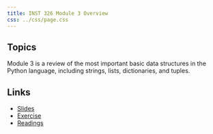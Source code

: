 ```yaml
---
title: INST 326 Module 3 Overview
css: ../css/page.css
---
```


## Topics

Module 3 is a review of the most important basic data structures in the Python language, including strings, lists, dictionaries, and tuples.

## Links

- [Slides](slides.html)
- [Exercise](exercise)
- [Readings](readings.html)
